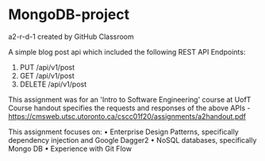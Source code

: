 # MongoDB-project
a2-r-d-1 created by GitHub Classroom

A simple blog post api which included the following REST API Endpoints:
1. PUT /api/v1/post
2. GET /api/v1/post
3. DELETE /api/v1/post

This assignment was for an 'Intro to Software Engineering' course at UofT
Course handout specifies the requests and responses of the above APIs - https://cmsweb.utsc.utoronto.ca/cscc01f20/assignments/a2handout.pdf

This assignment focuses on:
• Enterprise Design Patterns, specifically dependency injection and Google Dagger2
• NoSQL databases, specifically Mongo DB
• Experience with Git Flow
